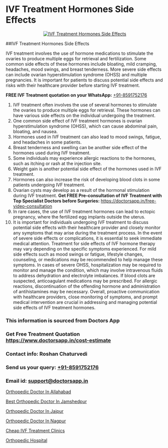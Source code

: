 # IVF Treatment Hormones Side Effects

<p align="center">
  <a href="https://doctorsapp.in/treatment/ivf-treatment">
    <img src="https://doctorsapp.co.in/uploads/treatment_image/ICSI.jpg" alt="IVF Treatment Hormones Side Effects">
  </a>
</p>
##IVF Treatment Hormones Side Effects

IVF treatment involves the use of hormone medications to stimulate the ovaries to produce multiple eggs for retrieval and fertilization. Some common side effects of these hormones include bloating, mild cramping, headaches, mood swings, and breast tenderness. More severe side effects can include ovarian hyperstimulation syndrome (OHSS) and multiple pregnancies. It is important for patients to discuss potential side effects and risks with their healthcare provider before starting IVF treatment.

**FREE IVF Treatment quotation on your WhatsApp:**  [+91-8591752176](https://api.whatsapp.com/send?phone=8591752176)

1) IVF treatment often involves the use of several hormones to stimulate the ovaries to produce multiple eggs for retrieval. These hormones can have various side effects on the individual undergoing the treatment.
2) One common side effect of IVF treatment hormones is ovarian hyperstimulation syndrome (OHSS), which can cause abdominal pain, bloating, and nausea.
3) Hormones used in IVF treatment can also lead to mood swings, fatigue, and headaches in some patients.
4) Breast tenderness and swelling can be another side effect of the hormones used during IVF treatment.
5) Some individuals may experience allergic reactions to the hormones, such as itching or rash at the injection site.
6) Weight gain is another potential side effect of the hormones used in IVF treatment.
7) Hormones can also increase the risk of developing blood clots in some patients undergoing IVF treatment.
8) Ovarian cysts may develop as a result of the hormonal stimulation during IVF treatment.
**Get FREE Pre-consultation of IVF Treatment with Top Specialist Doctors before Surgeries:** https://doctorsapp.in/free-video-consultation
9) In rare cases, the use of IVF treatment hormones can lead to ectopic pregnancy, where the fertilized egg implants outside the uterus.
10) It is important for individuals undergoing IVF treatment to discuss potential side effects with their healthcare provider and closely monitor any symptoms that may arise during the treatment process.
In the event of severe side effects or complications, it is essential to seek immediate medical attention. Treatment for side effects of IVF hormone therapy may vary depending on the specific symptoms experienced. For mild side effects such as mood swings or fatigue, lifestyle changes, counseling, or medications may be recommended to help manage these symptoms.
In cases of severe OHSS, hospitalization may be required to monitor and manage the condition, which may involve intravenous fluids to address dehydration and electrolyte imbalances. If blood clots are suspected, anticoagulant medications may be prescribed. For allergic reactions, discontinuation of the offending hormone and administration of antihistamines may be necessary.
Overall, proactive communication with healthcare providers, close monitoring of symptoms, and prompt medical intervention are crucial in addressing and managing potential side effects of IVF treatment hormones.

### This information is sourced from Doctors App 
### Get Free Treatment Quotation https://www.doctorsapp.in/cost-estimate
### Contact info: Roshan Chaturvedi 
### Send us your query: [+91-8591752176](https://api.whatsapp.com/send?phone=8591752176) 
### Email id: support@doctorsapp.in

[Orthopedic Doctor In Allahabad](https://www.linkedin.com/pulse/orthopedic-doctor-allahabad-doctorsapp-khulna-in24e?trackingId=z8ED9bQpgSQKn9u3sPy1Bw%3D%3D&lipi=urn%3Ali%3Apage%3Ad_flagship3_company_admin%3BEfzsr1%2BmQ6eR1XkJR7MU1A%3D%3D)

[Best Orthopedic Doctor In Jamshedpur](https://www.linkedin.com/pulse/best-orthopedic-doctor-jamshedpur-doctorsapp-chittagong-p10re?trackingId=5WZ7tEx9f0iVijXntCTaUw%3D%3D&lipi=urn%3Ali%3Apage%3Ad_flagship3_company_admin%3BUjs5mcUZR9ewYOKOFkpg2w%3D%3D)

[Orthopedic Doctor In Jaipur](https://medium.com/@vimalrana22/orthopedic-doctor-in-jaipur-cab5aa22cd63)

[Orthopedic Doctor In Nagpur](https://medium.com/@vimalrana22/orthopedic-doctor-in-nagpur-fb86f7f294aa)

[Cheap IVF Treatment Clinics](https://doctors-apps.github.io/doctorsapp/cheap-ivf-treatment-clinics)

[Orthopedic Hospital](https://doctors-apps.github.io/doctorsapp/orthopedic-hospital)

